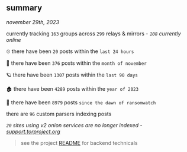 
## summary
_november 29th, 2023_

currently tracking `163` groups across `299` relays & mirrors - _`108` currently online_

⏲ there have been `20` posts within the `last 24 hours`

🦈 there have been `376` posts within the `month of november`

🪐 there have been `1307` posts within the `last 90 days`

🏚 there have been `4289` posts within the `year of 2023`

🦕 there have been `8979` posts `since the dawn of ransomwatch`

there are `96` custom parsers indexing posts

_`20` sites using v2 onion services are no longer indexed - [support.torproject.org](https://support.torproject.org/onionservices/v2-deprecation/)_

> see the project [README](https://github.com/joshhighet/ransomwatch#ransomwatch--) for backend technicals
